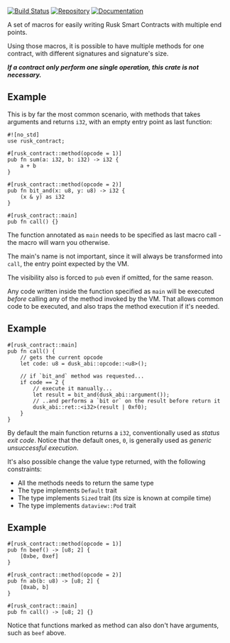 [![Build Status](https://travis-ci.com/dusk-network/rusk-contract.svg?branch=master)](https://travis-ci.com/dusk-network/rusk-contract)
[![Repository](https://dusk-network.github.io/rusk-contract/repo-badge.svg)](https://github.com/dusk-network/rusk-contract)
[![Documentation](https://dusk-network.github.io/Hades252/badge.svg)](https://dusk-network.github.io/rusk-contract/index.html)

A set of macros for easily writing Rusk Smart Contracts with multiple end points.

Using those macros, it is possible to have multiple methods for one contract, with different signatures and signature's size.

**_If a contract only perform one single operation, this crate is not necessary._**

## Example

This is by far the most common scenario, with methods that takes arguments and returns `i32`, with an empty entry point as last function:

```ignore
#![no_std]
use rusk_contract;

#[rusk_contract::method(opcode = 1)]
pub fn sum(a: i32, b: i32) -> i32 {
    a + b
}

#[rusk_contract::method(opcode = 2)]
pub fn bit_and(x: u8, y: u8) -> i32 {
    (x & y) as i32
}

#[rusk_contract::main]
pub fn call() {}
```

The function annotated as `main` needs to be specified as last macro call - the macro will warn you otherwise.

The main's name is not important, since it will always be transformed into `call`, the entry point expected by the VM.

The visibility also is forced to `pub` even if omitted, for the same reason.

Any code written inside the function specified as `main` will be executed _before_ calling any of the method invoked by the VM. That allows common code to be executed, and also traps the method execution if it's needed.

## Example

```ignore
#[rusk_contract::main]
pub fn call() {
    // gets the current opcode
    let code: u8 = dusk_abi::opcode::<u8>();

    // if `bit_and` method was requested...
    if code == 2 {
        // execute it manually...
        let result = bit_and(dusk_abi::argument());
        // ..and performs a `bit or` on the result before return it
        dusk_abi::ret::<i32>(result | 0xf0);
    }
}
```

By default the main function returns a `i32`, conventionally used as _status exit code_. Notice that the default ones, `0`, is generally used as _generic unsuccessful execution_.

It's also possible change the value type returned, with the following constraints:

- All the methods needs to return the same type
- The type implements `Default` trait
- The type implements `Sized` trait (its size is known at compile time)
- The type implements `dataview::Pod` trait

## Example

```ignore
#[rusk_contract::method(opcode = 1)]
pub fn beef() -> [u8; 2] {
    [0xbe, 0xef]
}

#[rusk_contract::method(opcode = 2)]
pub fn ab(b: u8) -> [u8; 2] {
    [0xab, b]
}

#[rusk_contract::main]
pub fn call() -> [u8; 2] {}
```

Notice that functions marked as method can also don't have arguments, such as `beef` above.
